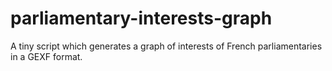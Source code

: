 parliamentary-interests-graph
=============================

A tiny script which generates a graph of interests of French parliamentaries in a GEXF format.
